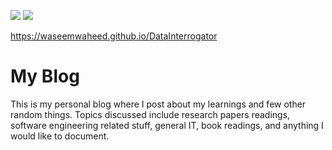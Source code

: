 [//]: # (This template replaces README.md when someone creates a new repo with the fastpages template.)

![](https://github.com/waseemwaheed/DataInterrogator/workflows/CI/badge.svg) 
![](https://github.com/waseemwaheed/DataInterrogator/workflows/GH-Pages%20Status/badge.svg) 

https://waseemwaheed.github.io/DataInterrogator

# My Blog


This is my personal blog where I post about my learnings and few other random things. Topics discussed include research papers readings, software engineering related stuff, general IT, book readings, and anything I would like to document.
